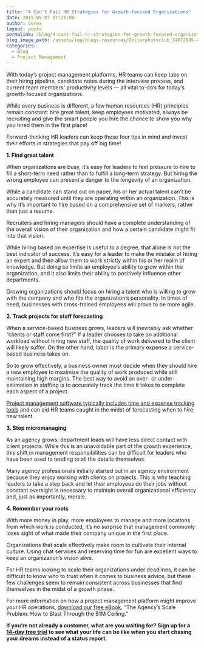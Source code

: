 ```yaml
---
title: "4 Can't Fail HR Strategies for Growth-focused Organizations"
date: 2015-05-07 07:26:00
author: Vorex
layout: posts
permalink: /blog/4-cant-fail-hr-strategies-for-growth-focused-organizations/
blog_image_path: /assets/img/blogs-resources/Dollarphotoclub_74872845-copy.jpg
categories:
  - Blog
  - Project Management
---
```



With today’s project management platforms, HR teams can keep tabs on their hiring pipeline, candidate notes during the interview process, and current team members’ productivity levels — all vital to-do’s for today’s growth-focused organizations.<!--more-->

While every business is different, a few human resources (HR) principles remain constant: hire great talent, keep employees motivated, always be recruiting and give the smart people you hire the chance to show you why you hired them in the first place!

Forward-thinking HR leaders can keep these four tips in mind and invest their efforts in strategies that pay off big time!

**1. Find great talent**

When organizations are busy, it’s easy for leaders to feel pressure to hire to fill a short-term need rather than to fulfill a long-term strategy. But hiring the wrong employee can present a danger to the longevity of an organization.

While a candidate can stand out on paper, his or her actual talent can’t be accurately measured until they are operating within an organization. This is why it’s important to hire based on a comprehensive set of markers, rather than just a resume.

Recruiters and hiring managers should have a complete understanding of the overall vision of their organization and how a certain candidate might fit into that vision.

While hiring based on expertise is useful to a degree, that alone is not the best indicator of success. It’s easy for a leader to make the mistake of hiring an expert and then allow them to work strictly within his or her realm of knowledge. But doing so limits an employee’s ability to grow within the organization, and it also limits their ability to positively influence other departments.

Growing organizations should focus on hiring a talent who is willing to grow with the company and who fits the organization’s personality. In times of need, businesses with cross-trained employees will prove to be more agile.

**2. Track projects for staff forecasting**

When a service-based business grows, leaders will inevitably ask whether “clients or staff come first?” If a leader chooses to take on additional workload without hiring new staff, the quality of work delivered to the client will likely suffer. On the other hand, labor is the primary expense a service-based business takes on.

So to grow effectively, a business owner must decide when they should hire a new employee to maximize the quality of work produced while still maintaining high margins. The best way to avoid an over- or under-estimation in staffing is to accurately track the time it takes to complete each aspect of a project.

[Project management software typically includes time and expense tracking tools](http://www.vorex.com/growth-versus-maintenance/) and can aid HR teams caught in the midst of forecasting when to hire new talent.

**3. Stop micromanaging**

As an agency grows, department leads will have less direct contact with client projects. While this is an unavoidable part of the growth experience, this shift in management responsibilities can be difficult for leaders who have been used to tending to all the details themselves.

Many agency professionals initially started out in an agency environment because they enjoy working with clients on projects. This is why teaching leaders to take a step back and let their employees do their jobs without constant oversight is necessary to maintain overall organizational efficiency and, just as importantly, morale.

**4. Remember your roots**

With more money in play, more employees to manage and more locations from which work is conducted, it’s no surprise that management commonly loses sight of what made their company unique in the first place.

Organizations that scale effectively make room to cultivate their internal culture. Using chat services and reserving time for fun are excellent ways to keep an organization’s vision alive.

For HR teams looking to scale their organizations under deadlines, it can be difficult to know who to trust when it comes to business advice, but these few challenges seem to remain consistent across businesses that find themselves in the midst of a growth phase.

For more information on how a project management platform might improve your HR operations, [download our free eBook](http://vorex.hs-sites.com/agency-scale-ebook?__hstc=100746398.b2843db0333d5242d1d7cad84e1e93d1.1428948442272.1430323376922.1430846942986.6&amp;__hssc=100746398.4.1430846942986&amp;__hsfp=4259207711), “The Agency’s Scale Problem: How to Blast Through the $1M Ceiling.”

**If you’re not already a customer, what are you waiting for? Sign up for a [14-day free trial](http://www.vorex.com/free-trial/) to see what your life can be like when you start chasing your dreams instead of a status report.**